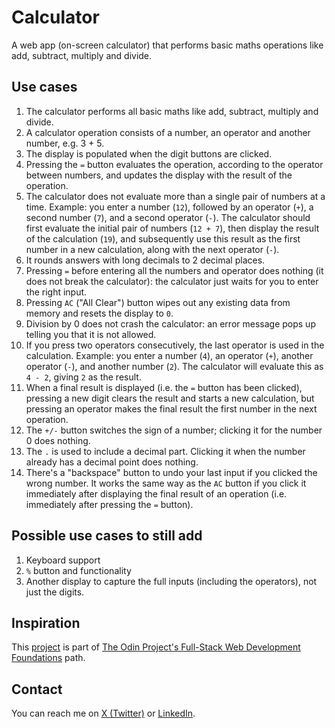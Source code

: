 # Calculator

A web app (on-screen calculator) that performs basic maths operations like add, subtract, multiply and divide.

## Use cases

1. The calculator performs all basic maths like add, subtract, multiply and divide.
2. A calculator operation consists of a number, an operator and another number, e.g. 3 + 5.
3. The display is populated when the digit buttons are clicked.
4. Pressing the `=` button evaluates the operation, according to the operator between numbers, and updates the display with the result of the operation.
5. The calculator does not evaluate more than a single pair of numbers at a time. Example: you enter a number (`12`), followed by an operator (`+`), a second number (`7`), and a second operator (`-`). The calculator should first evaluate the initial pair of numbers (`12 + 7`), then display the result of the calculation (`19`), and subsequently use this result as the first number in a new calculation, along with the next operator (`-`).
6. It rounds answers with long decimals to 2 decimal places.
7. Pressing `=` before entering all the numbers and operator does nothing (it does not break the calculator): the calculator just waits for you to enter the right input.
8. Pressing `AC` ("All Clear") button wipes out any existing data from memory and resets the display to `0`.
9. Division by 0 does not crash the calculator: an error message pops up telling you that it is not allowed.
10. If you press two operators consecutively, the last operator is used in the calculation. Example: you enter a number (`4`), an operator (`+`), another operator (`-`), and another number (`2`). The calculator will evaluate this as `4 - 2`, giving `2` as the result.
11. When a final result is displayed (i.e. the `=` button has been clicked), pressing a new digit clears the result and starts a new calculation, but pressing an operator makes the final result the first number in the next operation.
12. The `+/-` button switches the sign of a number; clicking it for the number 0 does nothing.
13. The `.` is used to include a decimal part. Clicking it when the number already has a decimal point does nothing.
14. There's a "backspace" button to undo your last input if you clicked the wrong number. It works the same way as the `AC` button if you click it immediately after displaying the final result of an operation (i.e. immediately after pressing the `=` button).

## Possible use cases to still add

1. Keyboard support
2. `%` button and functionality
3. Another display to capture the full inputs (including the operators), not just the digits.

## Inspiration

This [project](https://www.theodinproject.com/lessons/foundations-calculator) is part of [The Odin Project's Full-Stack Web Development Foundations](https://www.theodinproject.com/paths/foundations) path.

## Contact

You can reach me on [X (Twitter)](https://x.com/NzubeIfechukwu) or [LinkedIn](https://linkedin.com/in/nzubeifechukwu).
